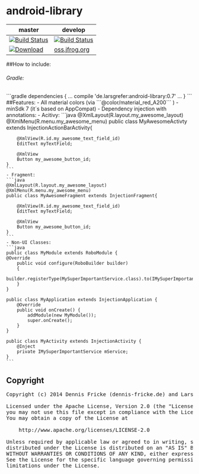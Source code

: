 android-library
===============
|master                                                                                                                                                                    |develop                                                                                                                                 |
|--------------------------------------------------------------------------------------------------------------------------------------------------------------------------|----------------------------------------------------------------------------------------------------------------------------------------|
|[![Build Status](https://travis-ci.org/larsgrefer/android-library.svg?branch=master)](https://travis-ci.org/larsgrefer/android-library)                                   |[![Build Status](https://travis-ci.org/larsgrefer/android-library.svg?branch=develop)](https://travis-ci.org/larsgrefer/android-library)|
|[![Download](https://api.bintray.com/packages/larsgrefer/maven/android-library/images/download.svg) ](https://bintray.com/larsgrefer/maven/android-library/_latestVersion)|[oss.jfrog.org](http://oss.jfrog.org/artifactory/webapp/browserepo.html?pathId=oss-snapshot-local%3Ade%2Flarsgrefer%2Fandroid-library)  |

##How to include:
<h6>Gradle:</h6>
```gradle
dependencies {
    ...
    compile 'de.larsgrefer:android-library:0.7'
    ...
}
```
##Features:
- All material colors (via ```@color/material_red_A200``` )
- minSdk 7 (it´s based on AppCompat)
- Dependency injection with annotations:
	- Acitivy: 
	```java
	@XmlLayout(R.layout.my_awesome_layout)
	@XmlMenu(R.menu.my_awesome_menu)
	public class MyAwesomeActivty extends InjectionActionBarActivity{
	
		@XmlView(R.id.my_awesome_text_field_id)
		EditText myTextField;
	
		@XmlView
		Button my_awesome_button_id;
	}
	```
	- Fragment:
	```java
	@XmlLayout(R.layout.my_awesome_layout)
	@XmlMenu(R.menu.my_awesome_menu)
	public class MyAwesomeFragment extends InjectionFragment{
	
		@XmlView(R.id.my_awesome_text_field_id)
		EditText myTextField;
	
		@XmlView
		Button my_awesome_button_id;
	}
	```
	- Non-UI Classes:
	```java
	public class MyModule extends RoboModule {
	@Override
		public void configure(RoboBuilder builder)
		{
			builder.registerType(MySuperImportantService.class).to(IMySuperImportantService.class);
		}
	}

	public class MyApplication extends InjectionApplication {
		@Override
		public void onCreate() {
			addModule(new MyModule());
			super.onCreate();
		}
	}

	public class MyActivity extends InjectionActivity {
		@Inject
		private IMySuperImportantService mService;
	}
	```

## Copyright
<pre>Copyright (c) 2014 Dennis Fricke (dennis-fricke.de) and Lars Grefer (larsgrefer.de)

Licensed under the Apache License, Version 2.0 (the "License");
you may not use this file except in compliance with the License.
You may obtain a copy of the License at

	http://www.apache.org/licenses/LICENSE-2.0

Unless required by applicable law or agreed to in writing, software
distributed under the License is distributed on an "AS IS" BASIS,
WITHOUT WARRANTIES OR CONDITIONS OF ANY KIND, either express or implied.
See the License for the specific language governing permissions and
limitations under the License.</pre>
